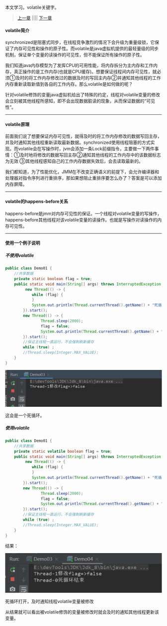 本文学习。volatile关键字。

> [上一章]() |||| [下一章]()



#### volatile简介

​	synchronized是阻塞式同步，在线程竞争激烈的情况下会升级为重量级锁，它保证了内存可见性和操作的原子性。而volatile是java虚拟机提供的最轻量级的同步机制，保证单个变量的读操作的可见性，但不能保证所有操作的原子性。

​	我们知道java内存模型为了发挥CPU的可用性能，将内存拆分为主内存和工作内存，真正操作的是工作内存(也就是CPU缓存)。想要保证线程间内存可见性，就必须①及时的将工作内存修改过的数据及时的写回主内存②并通知其他线程的工作内存重新读取新值到各自的工作内存。那么volatile是如何做的呢？

针对volatile修饰的变量java虚拟机给出了特殊的约定，线程对volatile变量的修改会立刻被其他线程所感知，即不会出现数据脏读的现象，从而保证数据的“可见性”。

<hr>

#### volatile原理

​	前面我们说了想要保证内存可见性，就得及时的将工作内存修改的数据写回主存，并及时通知其他线程重新读取最新数据。synchronized使用线程阻塞的方式实现。而volatile会在写操作时，jvm会添加一条Lock前缀指令，主要做一下两件事情：①及时地将修改的数据写回主存②通知其他线程的工作内存中的该数据标志为无效 ③其他线程感知自己的工作内存数据失效后，会去读取最新的。

​	我们都知道，为了性能优化，JMM在不改变正确语义的前提下，会允许编译器和处理器对指令序列进行重排序，那如果想阻止重排序要怎么办了？答案是可以添加内存屏障。

<hr>

#### volatile的happens-before关系

​	happens-before是jmm对内存可见性的保证。一个线程对volatile变量的写操作，happens-before其他线程对该volatile变量的读操作。也就是写操作对读操作的内存可见性。

<hr>

#### 使用一个例子说明

##### 不使用volatile

```java
public class Demo01 {
    //共享数据
    private static boolean flag = true;
    public static void main(String[] args) throws InterruptedException {
         new Thread(() -> {
            while (flag) {
            }
            System.out.println(Thread.currentThread().getName() + "死循环结束");
        }).start();
        new Thread(() -> {
                Thread.sleep(2000);
                flag = false;
                System.out.println(Thread.currentThread().getName() + "修改flag=>" + flag);
        }).start();
        //保证主线程一直运行，不会强制刷新缓存
        while (true) ;
        //Thread.sleep(Integer.MAX_VALUE);
    }
}
```

![image-20220319174551645](thread05.assets/image-20220319174551645.png)

这会是一个死循环。

##### 使用volatile

```java
public class Demo01 {
    //共享数据
    private static volatile boolean flag = true;
    public static void main(String[] args) throws InterruptedException {
         new Thread(() -> {
            while (flag) {
            }
            System.out.println(Thread.currentThread().getName() + "死循环结束");
        }).start();
        new Thread(() -> {
                Thread.sleep(2000);
                flag = false;
                System.out.println(Thread.currentThread().getName() + "修改flag=>" + flag);
        }).start();
        //保证主线程一直运行，不会强制刷新缓存
        while (true) ;
        //Thread.sleep(Integer.MAX_VALUE);
    }
}
```

结果：

![image-20220319174758247](thread05.assets/image-20220319174758247.png)

死循环打开，及时通知线程volatile变量被修改

从结果就可以看出被volatile修饰的变量被修改时就会及时的通知其他线程更新该变量。



